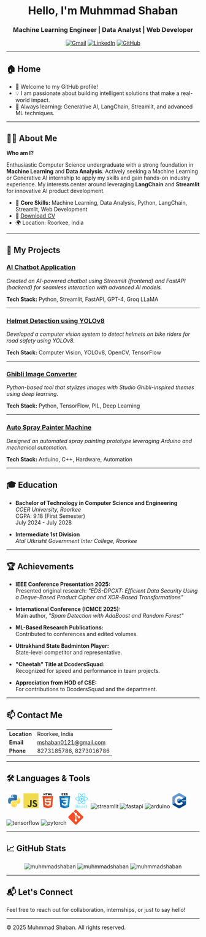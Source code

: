 <h1 align="center">Hello, I'm Muhmmad Shaban</h1>
<h3 align="center">Machine Learning Engineer | Data Analyst | Web Developer</h3>

<p align="center">
  <a href="mailto:mshaban0121@gmail.com"><img src="https://img.shields.io/badge/Gmail-red?style=for-the-badge&logo=gmail&logoColor=white" alt="Gmail"/></a>
  <a href="https://www.linkedin.com/in/muhmmadshaban"><img src="https://img.shields.io/badge/LinkedIn-0077B5?style=for-the-badge&logo=linkedin&logoColor=white" alt="LinkedIn"/></a>
  <a href="https://github.com/muhmmadshaban"><img src="https://img.shields.io/badge/GitHub-100000?style=for-the-badge&logo=github&logoColor=white" alt="GitHub"/></a>
</p>

---

## 🏠 Home

- 👋 Welcome to my GitHub profile!
- 💡 I am passionate about building intelligent solutions that make a real-world impact.
- 🌱 Always learning: Generative AI, LangChain, Streamlit, and advanced ML techniques.

---

## 👨‍💼 About Me

**Who am I?**

Enthusiastic Computer Science undergraduate with a strong foundation in **Machine Learning** and **Data Analysis**. Actively seeking a Machine Learning or Generative AI internship to apply my skills and gain hands-on industry experience. My interests center around leveraging **LangChain** and **Streamlit** for innovative AI product development.

- 🤖 **Core Skills:** Machine Learning, Data Analysis, Python, LangChain, Streamlit, Web Development
- 📄 [Download CV](#) <!-- Replace # with your CV link if available -->
- 🌍 Location: Roorkee, India

---

## 🚀 My Projects

### [AI Chatbot Application](#)
*Created an AI-powered chatbot using Streamlit (frontend) and FastAPI (backend) for seamless interaction with advanced AI models.*

**Tech Stack:** Python, Streamlit, FastAPI, GPT-4, Groq LLaMA

---

### [Helmet Detection using YOLOv8](#)
*Developed a computer vision system to detect helmets on bike riders for road safety using YOLOv8.*

**Tech Stack:** Computer Vision, YOLOv8, OpenCV, TensorFlow

---

### [Ghibli Image Converter](#)
*Python-based tool that stylizes images with Studio Ghibli-inspired themes using deep learning.*

**Tech Stack:** Python, TensorFlow, PIL, Deep Learning

---

### [Auto Spray Painter Machine](#)
*Designed an automated spray painting prototype leveraging Arduino and mechanical automation.*

**Tech Stack:** Arduino, C++, Hardware, Automation

---

## 🎓 Education

- **Bachelor of Technology in Computer Science and Engineering**  
  *COER University, Roorkee*  
  CGPA: 9.18 (First Semester)  
  July 2024 - July 2028

- **Intermediate 1st Division**  
  *Atal Utkrisht Government Inter College, Roorkee*

---

## 🏆 Achievements

- **IEEE Conference Presentation 2025:**  
  Presented original research: *"EDS-DPCXT: Efficient Data Security Using a Deque-Based Product Cipher and XOR-Based Transformations"*

- **International Conference (ICMCE 2025):**  
  Main author, *"Spam Detection with AdaBoost and Random Forest"*

- **ML-Based Research Publications:**  
  Contributed to conferences and edited volumes.

- **Uttrakhand State Badminton Player:**  
  State-level competitor and representative.

- **"Cheetah" Title at DcodersSquad:**  
  Recognized for speed and performance in team projects.

- **Appreciation from HOD of CSE:**  
  For contributions to DcodersSquad and the department.

---

## 📫 Contact Me

|   |   |
|---|---|
| **Location** | Roorkee, India |
| **Email**    | mshaban0121@gmail.com |
| **Phone**    | 8273185786, 8273016786 |

---

## 🛠️ Languages & Tools

<p>
  <img src="https://raw.githubusercontent.com/devicons/devicon/master/icons/python/python-original.svg" alt="python" width="40"/>
  <img src="https://raw.githubusercontent.com/devicons/devicon/master/icons/javascript/javascript-original.svg" alt="javascript" width="40"/>
  <img src="https://raw.githubusercontent.com/devicons/devicon/master/icons/html5/html5-original-wordmark.svg" alt="html5" width="40"/>
  <img src="https://raw.githubusercontent.com/devicons/devicon/master/icons/css3/css3-original-wordmark.svg" alt="css3" width="40"/>
  <img src="https://raw.githubusercontent.com/devicons/devicon/master/icons/react/react-original-wordmark.svg" alt="react" width="40"/>
  <img src="https://www.vectorlogo.zone/logos/streamlit/streamlit-icon.svg" alt="streamlit" width="40"/>
  <img src="https://cdn.worldvectorlogo.com/logos/fastapi-1.svg" alt="fastapi" width="40"/>
  <img src="https://cdn.worldvectorlogo.com/logos/arduino-1.svg" alt="arduino" width="40"/>
  <img src="https://raw.githubusercontent.com/devicons/devicon/master/icons/cplusplus/cplusplus-original.svg" alt="cplusplus" width="40"/>
  <img src="https://www.vectorlogo.zone/logos/tensorflow/tensorflow-icon.svg" alt="tensorflow" width="40"/>
  <img src="https://www.vectorlogo.zone/logos/pytorch/pytorch-icon.svg" alt="pytorch" width="40"/>
  <img src="https://raw.githubusercontent.com/devicons/devicon/master/icons/git/git-original.svg" alt="git" width="40"/>
</p>

---

## 📈 GitHub Stats

<p align="center">
  <img src="https://github-readme-stats.vercel.app/api?username=muhmmadshaban&show_icons=true&locale=en" alt="muhmmadshaban" />
  <img src="https://github-readme-stats.vercel.app/api/top-langs?username=muhmmadshaban&show_icons=true&locale=en&layout=compact" alt="muhmmadshaban" />
  <img src="https://github-readme-streak-stats.herokuapp.com/?user=muhmmadshaban&" alt="muhmmadshaban" />
</p>

---

## 📬 Let's Connect

Feel free to reach out for collaboration, internships, or just to say hello!

---

© 2025 Muhmmad Shaban. All rights reserved.
